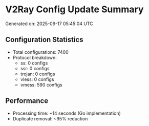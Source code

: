# V2Ray Config Update Summary
Generated on: 2025-09-17 05:45:04 UTC

## Configuration Statistics
- Total configurations: 7400
- Protocol breakdown:
  - ss: 0 configs
  - ssr: 0 configs
  - trojan: 0 configs
  - vless: 0 configs
  - vmess: 590 configs

## Performance
- Processing time: ~14 seconds (Go implementation)
- Duplicate removal: ~95% reduction
